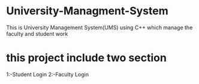 # University-Managment-System
This is University Management System(UMS) using C++   which manage the faculty and student work
# this project include two section 
1:-Student Login 
2:-Faculty Login
